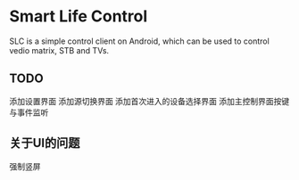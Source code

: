 Smart Life Control
================================

SLC is a simple control client on Android, which can be used to control vedio matrix, STB and TVs.

TODO
--------------------------------
添加设置界面
添加源切换界面
添加首次进入的设备选择界面
添加主控制界面按键与事件监听


关于UI的问题
--------------------------------
强制竖屏



